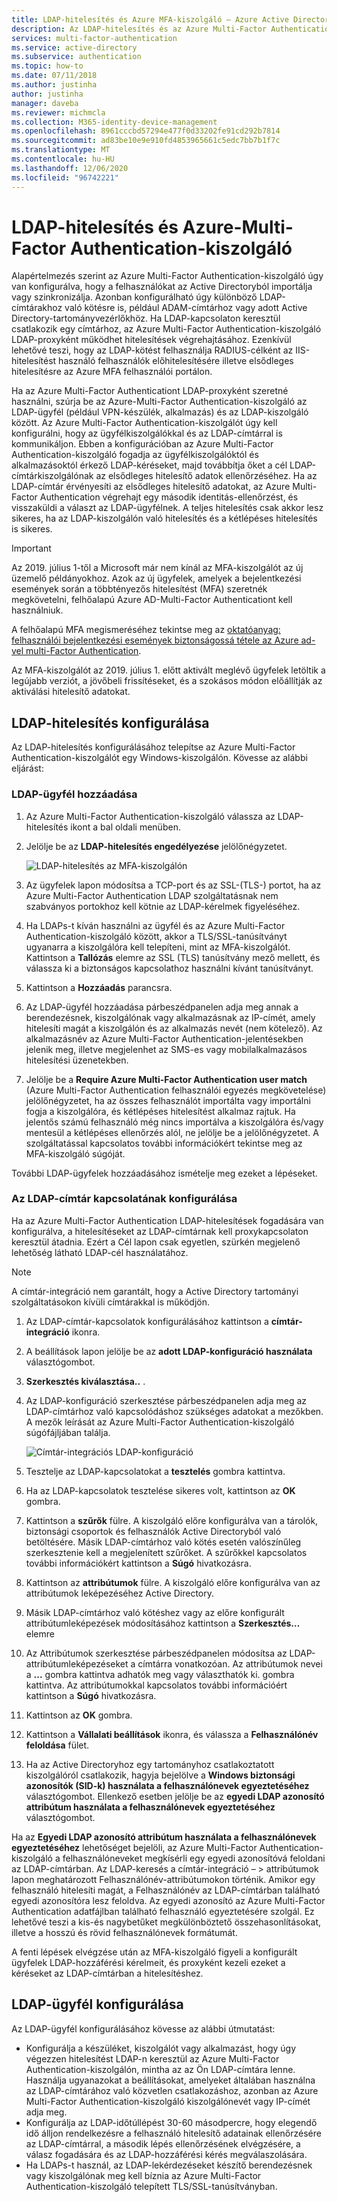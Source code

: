 ```yaml
---
title: LDAP-hitelesítés és Azure MFA-kiszolgáló – Azure Active Directory
description: Az LDAP-hitelesítés és az Azure Multi-Factor Authentication-kiszolgáló üzembe helyezése.
services: multi-factor-authentication
ms.service: active-directory
ms.subservice: authentication
ms.topic: how-to
ms.date: 07/11/2018
ms.author: justinha
author: justinha
manager: daveba
ms.reviewer: michmcla
ms.collection: M365-identity-device-management
ms.openlocfilehash: 8961cccbd57294e477f0d33202fe91cd292b7814
ms.sourcegitcommit: ad83be10e9e910fd4853965661c5edc7bb7b1f7c
ms.translationtype: MT
ms.contentlocale: hu-HU
ms.lasthandoff: 12/06/2020
ms.locfileid: "96742221"
---
```

# <a name="ldap-authentication-and-azure-multi-factor-authentication-server"></a>LDAP-hitelesítés és Azure-Multi-Factor Authentication-kiszolgáló

Alapértelmezés szerint az Azure Multi-Factor Authentication-kiszolgáló úgy van konfigurálva, hogy a felhasználókat az Active Directoryból importálja vagy szinkronizálja. Azonban konfigurálható úgy különböző LDAP-címtárakhoz való kötésre is, például ADAM-címtárhoz vagy adott Active Directory-tartományvezérlőkhöz. Ha LDAP-kapcsolaton keresztül csatlakozik egy címtárhoz, az Azure Multi-Factor Authentication-kiszolgáló LDAP-proxyként működhet hitelesítések végrehajtásához. Ezenkívül lehetővé teszi, hogy az LDAP-kötést felhasználja RADIUS-célként az IIS-hitelesítést használó felhasználók előhitelesítésére illetve elsődleges hitelesítésre az Azure MFA felhasználói portálon.

Ha az Azure Multi-Factor Authenticationt LDAP-proxyként szeretné használni, szúrja be az Azure-Multi-Factor Authentication-kiszolgáló az LDAP-ügyfél (például VPN-készülék, alkalmazás) és az LDAP-kiszolgáló között. Az Azure Multi-Factor Authentication-kiszolgálót úgy kell konfigurálni, hogy az ügyfélkiszolgálókkal és az LDAP-címtárral is kommunikáljon. Ebben a konfigurációban az Azure Multi-Factor Authentication-kiszolgáló fogadja az ügyfélkiszolgálóktól és alkalmazásoktól érkező LDAP-kéréseket, majd továbbítja őket a cél LDAP-címtárkiszolgálónak az elsődleges hitelesítő adatok ellenőrzéséhez. Ha az LDAP-címtár érvényesíti az elsődleges hitelesítő adatokat, az Azure Multi-Factor Authentication végrehajt egy második identitás-ellenőrzést, és visszaküldi a választ az LDAP-ügyfélnek. A teljes hitelesítés csak akkor lesz sikeres, ha az LDAP-kiszolgálón való hitelesítés és a kétlépéses hitelesítés is sikeres.

> [!IMPORTANT]
> Az 2019. július 1-től a Microsoft már nem kínál az MFA-kiszolgálót az új üzemelő példányokhoz. Azok az új ügyfelek, amelyek a bejelentkezési események során a többtényezős hitelesítést (MFA) szeretnék megkövetelni, felhőalapú Azure AD-Multi-Factor Authenticationt kell használniuk.
>
> A felhőalapú MFA megismeréséhez tekintse meg az [oktatóanyag: felhasználói bejelentkezési események biztonságossá tétele az Azure ad-vel multi-Factor Authentication](tutorial-enable-azure-mfa.md).
>
> Az MFA-kiszolgálót az 2019. július 1. előtt aktivált meglévő ügyfelek letöltik a legújabb verziót, a jövőbeli frissítéseket, és a szokásos módon előállítják az aktiválási hitelesítő adatokat.

## <a name="configure-ldap-authentication"></a>LDAP-hitelesítés konfigurálása

Az LDAP-hitelesítés konfigurálásához telepítse az Azure Multi-Factor Authentication-kiszolgálót egy Windows-kiszolgálón. Kövesse az alábbi eljárást:

### <a name="add-an-ldap-client"></a>LDAP-ügyfél hozzáadása

1. Az Azure Multi-Factor Authentication-kiszolgáló válassza az LDAP-hitelesítés ikont a bal oldali menüben.
2. Jelölje be az **LDAP-hitelesítés engedélyezése** jelölőnégyzetet.

   ![LDAP-hitelesítés az MFA-kiszolgálón](./media/howto-mfaserver-dir-ldap/ldap2.png)

3. Az ügyfelek lapon módosítsa a TCP-port és az SSL-(TLS-) portot, ha az Azure Multi-Factor Authentication LDAP szolgáltatásnak nem szabványos portokhoz kell kötnie az LDAP-kérelmek figyeléséhez.
4. Ha LDAPs-t kíván használni az ügyfél és az Azure Multi-Factor Authentication-kiszolgáló között, akkor a TLS/SSL-tanúsítványt ugyanarra a kiszolgálóra kell telepíteni, mint az MFA-kiszolgálót. Kattintson a **Tallózás** elemre az SSL (TLS) tanúsítvány mező mellett, és válassza ki a biztonságos kapcsolathoz használni kívánt tanúsítványt.
5. Kattintson a **Hozzáadás** parancsra.
6. Az LDAP-ügyfél hozzáadása párbeszédpanelen adja meg annak a berendezésnek, kiszolgálónak vagy alkalmazásnak az IP-címét, amely hitelesíti magát a kiszolgálón és az alkalmazás nevét (nem kötelező). Az alkalmazásnév az Azure Multi-Factor Authentication-jelentésekben jelenik meg, illetve megjelenhet az SMS-es vagy mobilalkalmazásos hitelesítési üzenetekben.
7. Jelölje be a **Require Azure Multi-Factor Authentication user match** (Azure Multi-Factor Authentication felhasználói egyezés megkövetelése) jelölőnégyzetet, ha az összes felhasználót importálta vagy importálni fogja a kiszolgálóra, és kétlépéses hitelesítést alkalmaz rajtuk. Ha jelentős számú felhasználó még nincs importálva a kiszolgálóra és/vagy mentesül a kétlépéses ellenőrzés alól, ne jelölje be a jelölőnégyzetet. A szolgáltatással kapcsolatos további információkért tekintse meg az MFA-kiszolgáló súgóját.

További LDAP-ügyfelek hozzáadásához ismételje meg ezeket a lépéseket.

### <a name="configure-the-ldap-directory-connection"></a>Az LDAP-címtár kapcsolatának konfigurálása

Ha az Azure Multi-Factor Authentication LDAP-hitelesítések fogadására van konfigurálva, a hitelesítéseket az LDAP-címtárnak kell proxykapcsolaton keresztül átadnia. Ezért a Cél lapon csak egyetlen, szürkén megjelenő lehetőség látható LDAP-cél használatához.

> [!NOTE]
> A címtár-integráció nem garantált, hogy a Active Directory tartományi szolgáltatásokon kívüli címtárakkal is működjön.

1. Az LDAP-címtár-kapcsolatok konfigurálásához kattintson a **címtár-integráció** ikonra.
2. A beállítások lapon jelölje be az **adott LDAP-konfiguráció használata** választógombot.
3. **Szerkesztés kiválasztása..** .
4. Az LDAP-konfiguráció szerkesztése párbeszédpanelen adja meg az LDAP-címtárhoz való kapcsolódáshoz szükséges adatokat a mezőkben. A mezők leírását az Azure Multi-Factor Authentication-kiszolgáló súgófájljában találja.

    ![Címtár-integrációs LDAP-konfiguráció](./media/howto-mfaserver-dir-ldap/ldap.png)

5. Tesztelje az LDAP-kapcsolatokat a **tesztelés** gombra kattintva.
6. Ha az LDAP-kapcsolatok tesztelése sikeres volt, kattintson az **OK** gombra.
7. Kattintson a **szűrők** fülre. A kiszolgáló előre konfigurálva van a tárolók, biztonsági csoportok és felhasználók Active Directoryból való betöltésére. Másik LDAP-címtárhoz való kötés esetén valószínűleg szerkesztenie kell a megjelenített szűrőket. A szűrőkkel kapcsolatos további információkért kattintson a **Súgó** hivatkozásra.
8. Kattintson az **attribútumok** fülre. A kiszolgáló előre konfigurálva van az attribútumok leképezéséhez Active Directory.
9. Másik LDAP-címtárhoz való kötéshez vagy az előre konfigurált attribútumleképezések módosításához kattintson a **Szerkesztés…** elemre
10. Az Attribútumok szerkesztése párbeszédpanelen módosítsa az LDAP-attribútumleképezéseket a címtárra vonatkozóan. Az attribútumok nevei a **...** gombra kattintva adhatók meg vagy választhatók ki. gombra kattintva. Az attribútumokkal kapcsolatos további információért kattintson a **Súgó** hivatkozásra.
11. Kattintson az **OK** gombra.
12. Kattintson a **Vállalati beállítások** ikonra, és válassza a **Felhasználónév feloldása** fület.
13. Ha az Active Directoryhoz egy tartományhoz csatlakoztatott kiszolgálóról csatlakozik, hagyja bejelölve a **Windows biztonsági azonosítók (SID-k) használata a felhasználónevek egyeztetéséhez** választógombot. Ellenkező esetben jelölje be az **egyedi LDAP azonosító attribútum használata a felhasználónevek egyeztetéséhez** választógombot.

Ha az **Egyedi LDAP azonosító attribútum használata a felhasználónevek egyeztetéséhez** lehetőséget bejelöli, az Azure Multi-Factor Authentication-kiszolgáló a felhasználóneveket megkísérli egy egyedi azonosítóvá feloldani az LDAP-címtárban. Az LDAP-keresés a címtár-integráció – > attribútumok lapon meghatározott Felhasználónév-attribútumokon történik. Amikor egy felhasználó hitelesíti magát, a Felhasználónév az LDAP-címtárban található egyedi azonosítóra lesz feloldva. Az egyedi azonosító az Azure Multi-Factor Authentication adatfájlban található felhasználó egyeztetésére szolgál. Ez lehetővé teszi a kis-és nagybetűket megkülönböztető összehasonlításokat, illetve a hosszú és rövid felhasználónevek formátumát.

A fenti lépések elvégzése után az MFA-kiszolgáló figyeli a konfigurált ügyfelek LDAP-hozzáférési kérelmeit, és proxyként kezeli ezeket a kéréseket az LDAP-címtárban a hitelesítéshez.

## <a name="configure-ldap-client"></a>LDAP-ügyfél konfigurálása

Az LDAP-ügyfél konfigurálásához kövesse az alábbi útmutatást:

* Konfigurálja a készüléket, kiszolgálót vagy alkalmazást, hogy úgy végezzen hitelesítést LDAP-n keresztül az Azure Multi-Factor Authentication-kiszolgálón, mintha az az Ön LDAP-címtára lenne. Használja ugyanazokat a beállításokat, amelyeket általában használna az LDAP-címtárához való közvetlen csatlakozáshoz, azonban az Azure Multi-Factor Authentication-kiszolgáló kiszolgálónevét vagy IP-címét adja meg.
* Konfigurálja az LDAP-időtúllépést 30-60 másodpercre, hogy elegendő idő álljon rendelkezésre a felhasználó hitelesítő adatainak ellenőrzésére az LDAP-címtárral, a második lépés ellenőrzésének elvégzésére, a válasz fogadására és az LDAP-hozzáférési kérés megválaszolására.
* Ha LDAPs-t használ, az LDAP-lekérdezéseket készítő berendezésnek vagy kiszolgálónak meg kell bíznia az Azure Multi-Factor Authentication-kiszolgáló telepített TLS/SSL-tanúsítványban.
